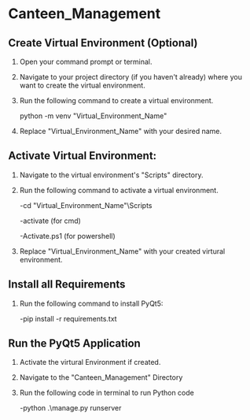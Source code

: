 # Canteen_Management
 
## Create Virtual Environment (Optional)

1. Open your command prompt or terminal.

2. Navigate to your project directory (if you haven't already) where you want to create the virtual environment.

3. Run the following command to create a virtual environment. 

    python -m venv "Virtual_Environment_Name"

4. Replace "Virtual_Environment_Name" with your desired name.



## Activate Virtual Environment:

1. Navigate to the virtual environment's "Scripts" directory.

2. Run the following command to activate a virtual environment. 

    -cd "Virtual_Environment_Name"\Scripts

    -activate       (for cmd)

    -Activate.ps1   (for powershell)

3. Replace "Virtual_Environment_Name" with your created virtural environment.



## Install all Requirements

1. Run the following command to install PyQt5:
    
    -pip install -r requirements.txt
   


## Run the PyQt5 Application

1. Activate the virtural Environment if created.

2. Navigate to the "Canteen_Management" Directory

3. Run the following code in terminal to run Python code

   -python .\manage.py runserver
